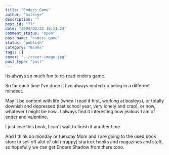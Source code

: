 ```yaml
---
title: "Enders Game"
author: "halkeye"
description: ""
post_id: "77"
date: "2004/02/22 16:11:24"
comment_status: "open"
post_name: "enders_game"
status: "publish"
category: "Books"
tags: []
cover: "../cover-image.jpg"
post_type: "post"
---
```


Its always so much fun to re-read enders game.

So far each time I've done it I've always ended up being in a different mindset.

May it be content with life (when I read it first, working at bosleys), or totally downish and depressed (last school year, very lonely and crap), or now, whatever I might be now.. I always find it interesting how jealous I am of ender and valentine.

I just love this book, I can't wait to finish it another time.

And I think on monday or tuesday Mom and I are going to the used book store to sell off alot of old (crappy) startrek books and magazines and stuff, so hopefully we can get Enders Shadow from there tooo.